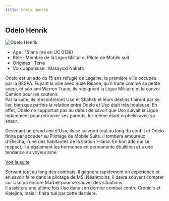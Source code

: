 ```yaml
---
title: Odelo Henrik
---
```


Odelo Henrik
------------


![Odelo Henrik](/images/stories/saga/vgundam/persos/odelo-henrik.png)


* Age : 15 ans (né en UC 0138)
* Rôle : Membre de la Ligue Militaire, Pilote de Mobile suit
* Origines : Terre
* Voix Japonaise : Masayuki Nakata


Odelo est un ado de 15 ans réfugié de Lagaine, la première ville occupée par la BESPA. Fuyant la ville avec Suze Relane, qu'il traite comme sa petite soeur, et son ami Warren Trace, ils rejoignent la Ligue Militaire et le convoi Camion pour les soutenir.   
Par la suite, ils rencontreront Uso et Shahkti et leurs destins finiront par se lier, bien que parfois la relation entre Odelo et Uso était très houleuse. En effet, Odelo ne supportait pas au début de savoir que Uso suivait la Ligue notamment pour retrouver ses parents, lui-même étant orphelin avec sa soeur.


Devenant un grand ami d'Uso, ils se suivront tout au long du conflit et Odelo finira par accéder au Pilotage de Mobile Suits. Il tombera amoureux d'Elischa, l'une des habitantes de la station Hiland. En bon ado qui se respect, il a également les hormones en permanente ébullition et a une tendance au voyeurisme.


[Voir la suite](javascript:spoiler();)


Servant tout au long des combats, il gagnera rapidement en expérience et en savoir faire dans le pilotage de MS. Néanmoins, il devra souvent compter sur Uso ou encore Marbet pour se sauver des situations.   
Il assistera une ultime fois Uso dans son dernier combat contre Cronicle et Katejina, mais il finira tué par cette dernière.



